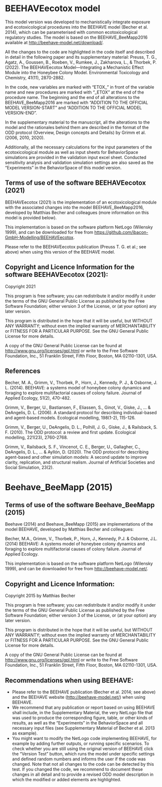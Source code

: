 # BEEHAVEecotox model
This model version was developed to mechanistically integrate exposure and ecotoxicological procedures into the BEEHAVE model (Becher et al. 2014), which can be parameterised with common ecotoxicological regulatory studies. The model is based on the BEEHAVE_BeeMapp2016 available at http://beehave-model.net/download/.

All the changes to the code are highlighted in the code itself and described in detail in the following paper and its supplementary material: Preuss, T. G., Agatz, A., Goussen, B., Roeben, V., Rumkee, J., Zakharova, L., & Thorbek, P. (2022). The BEEHAVEecotox Model—Integrating a Mechanistic Effect Module into the Honeybee Colony Model. Environmental Toxicology and Chemistry, 41(11), 2870-2882.

In the code, new variables are marked with “ETOX_” in front of the variable name and new procedures are marked with “_ETOX” at the end of the procedure name. The beginning and the end of all alterations to the BEEHAVE_BeeMapp2016 are marked with “ADDITION TO THE OFFICIAL MODEL VERSION-START” and “ADDITION TO THE OFFICIAL MODEL VERSION-END”.

In the supplementary material to the manuscript, all the alterations to the model and the rationales behind them are described in the format of the ODD protocol (Overview, Design concepts and Details) by Grimm et al. (2006, 2010, 2020).

Additionally, all the necessary calculations for the input parameters of the ecotoxicological module as well as input sheets for BehaviorSpace simulations are provided in the validation input excel sheet. Conducted sensitivity analysis and validation simulation settings are also saved as the “Experiments” in the BehaviorSpace of this model version.

## Terms of use of the software BEEHAVEecotox (2021)
BEEHAVEecotox (2021) is the implementation of an ecotoxicological module with the associated changes into the model BEEHAVE_BeeMapp2016, developed by Matthias Becher and colleagues (more information on this model is provided below).

This implementation is based on the software platform NetLogo (Wilensky 1999), and can be downloaded for free from https://github.com/ibacon-GmbH-Modelling/BEEHAVEecotox.

Please refer to the BEEHAVEecotox publication (Preuss T. G. et al.; see above) when using this version of the BEEHAVE model.

## Copyright and Licence Information for the software BEEHAVEecotox (2021):
Copyright 2021

This program is free software; you can redistribute it and/or modify it under the terms of the GNU General Public License as published by the Free Software Foundation; either version 3 of the License, or (at your option) any later version.

This program is distributed in the hope that it will be useful, but WITHOUT ANY WARRANTY; without even the implied warranty of MERCHANTABILITY or FITNESS FOR A PARTICULAR PURPOSE. See the GNU General Public License for more details.

A copy of the GNU General Public License can be found at http://www.gnu.org/licenses/gpl.html or write to the Free Software Foundation, Inc., 51 Franklin Street, Fifth Floor, Boston, MA 02110-1301, USA.

## References
Becher, M. A., Grimm, V., Thorbek, P., Horn, J., Kennedy, P. J., & Osborne, J. L. (2014). BEEHAVE: a systems model of honeybee colony dynamics and foraging to explore multifactorial causes of colony failure. Journal of Applied Ecology, 51(2), 470-482.

Grimm, V., Berger, U., Bastiansen, F., Eliassen, S., Ginot, V., Giske, J., … & DeAngelis, D. L. (2006). A standard protocol for describing individual-based and agent-based models. Ecological modelling, 198(1-2), 115-126.

Grimm, V., Berger, U., DeAngelis, D. L., Polhill, J. G., Giske, J., & Railsback, S. F. (2010). The ODD protocol: a review and first update. Ecological modelling, 221(23), 2760-2768.

Grimm, V., Railsback, S. F., Vincenot, C. E., Berger, U., Gallagher, C., DeAngelis, D. L., … & Ayllón, D. (2020). The ODD protocol for describing agent-based and other simulation models: A second update to improve clarity, replication, and structural realism. Journal of Artificial Societies and Social Simulation, 23(2).

# Beehave_BeeMapp (2015)
## Terms of use of the software Beehave_BeeMapp (2015)
Beehave (2014) and Beehave_BeeMapp (2015) are implementations of the model BEEHAVE, developed by Matthias Becher and colleagues:

Becher, M.A., Grimm, V., Thorbek, P., Horn, J., Kennedy, P.J. & Osborne, J.L. (2014) BEEHAVE: A systems model of honeybee colony dynamics and foraging to explore multifactorial causes of colony failure. Journal of Applied Ecology.

This implementation is based on the software platform NetLogo (Wilensky 1999), and can be downloaded for free from http://beehave-model.net/.

## Copyright and Licence Information:
Copyright 2015 by Matthias Becher

This program is free software; you can redistribute it and/or modify it under the terms of the GNU General Public License as published by the Free Software Foundation; either version 3 of the License, or (at your option) any later version.

This program is distributed in the hope that it will be useful, but WITHOUT ANY WARRANTY; without even the implied warranty of MERCHANTABILITY or FITNESS FOR A PARTICULAR PURPOSE. See the GNU General Public License for more details.

A copy of the GNU General Public License can be found at http://www.gnu.org/licenses/gpl.html or write to the Free Software Foundation, Inc., 51 Franklin Street, Fifth Floor, Boston, MA 02110-1301, USA.

## Recommendations when using BEEHAVE:
* Please refer to the BEEHAVE publication (Becher et al. 2014; see above) and the BEEHAVE website (http://beehave-model.net/) when using BEEHAVE.
* We recommend that any publication or report based on using BEEHAVE shall include, in the Supplementary Material, the very NetLogo file that was used to produce the corresponding figure, table, or other kinds of results, as well as the “Experiments” in the BehaviorSpace and all necessary input files (see Supplementary Material of Becher et al. 2013 as example).
* You might want to modify the NetLogo code implementing BEEHAVE, for example by adding further outputs, or running specific scenarios. To check whether you are still using the original version of BEEHAVE click the “Version Test” button, which runs the model under specific settings and defined random numbers and informs the user if the code was changed. Note that not all changes to the code can be detected by this test. If you changed the code, we recommend to document these changes in all detail and to provide a revised ODD model description in which the modified or added elements are highlighted.
